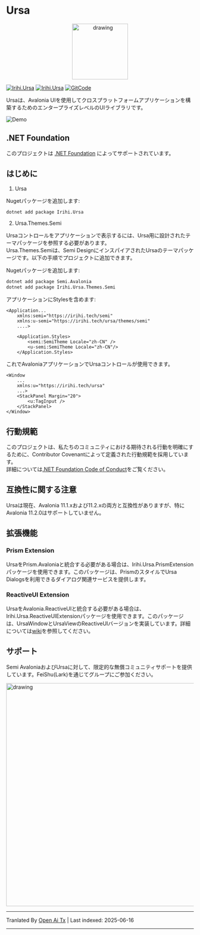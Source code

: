 # Ursa

<p align="center">
    <img src="https://raw.githubusercontent.com/irihitech/Ursa.Avalonia/main/assets/Ursa.svg" alt="drawing" width="150" />
</p>

[![Irihi.Ursa](https://img.shields.io/nuget/v/Irihi.Ursa.svg?color=red&style=flat-square)](https://www.nuget.org/packages/Irihi.Ursa/)
[![Irihi.Ursa](https://img.shields.io/nuget/dt/Irihi.Ursa.svg?style=flat-square)](https://www.nuget.org/packages/Irihi.Ursa/)
[![GitCode](https://gitcode.com/IRIHI_Technology/Ursa.Avalonia/star/badge.svg)](https://gitcode.com/IRIHI_Technology/Ursa.Avalonia)

Ursaは、Avalonia UIを使用してクロスプラットフォームアプリケーションを構築するためのエンタープライズレベルのUIライブラリです。

![Demo](https://raw.githubusercontent.com/irihitech/Ursa.Avalonia/main/assets/dark-demo.jpg)

## .NET Foundation

このプロジェクトは [.NET Foundation](https://dotnetfoundation.org) によってサポートされています。

## はじめに

1. Ursa

Nugetパッケージを追加します:
```bash
dotnet add package Irihi.Ursa
```

2. Ursa.Themes.Semi

Ursaコントロールをアプリケーションで表示するには、Ursa用に設計されたテーマパッケージを参照する必要があります。  
Ursa.Themes.Semiは、Semi DesignにインスパイアされたUrsaのテーマパッケージです。以下の手順でプロジェクトに追加できます。

Nugetパッケージを追加します:
```bash
dotnet add package Semi.Avalonia
dotnet add package Irihi.Ursa.Themes.Semi
```

アプリケーションにStylesを含めます:
```xaml
<Application...
    xmlns:semi="https://irihi.tech/semi"
    xmlns:u-semi="https://irihi.tech/ursa/themes/semi"
    ....>

    <Application.Styles>
        <semi:SemiTheme Locale="zh-CN" />
        <u-semi:SemiTheme Locale="zh-CN"/>
    </Application.Styles>
```

これでAvaloniaアプリケーションでUrsaコントロールが使用できます。
```xaml
<Window
    ...
    xmlns:u="https://irihi.tech/ursa"
    ...>
    <StackPanel Margin="20">
        <u:TagInput />
    </StackPanel>
</Window>
```

## 行動規範

このプロジェクトは、私たちのコミュニティにおける期待される行動を明確にするために、Contributor Covenantによって定義された行動規範を採用しています。  
詳細については[.NET Foundation Code of Conduct](https://dotnetfoundation.org/code-of-conduct)をご覧ください。

## 互換性に関する注意
Ursaは現在、Avalonia 11.1.xおよび11.2.xの両方と互換性がありますが、特にAvalonia 11.2.0はサポートしていません。

## 拡張機能

### Prism Extension
UrsaをPrism.Avaloniaと統合する必要がある場合は、Irihi.Ursa.PrismExtensionパッケージを使用できます。このパッケージは、PrismのスタイルでUrsa Dialogsを利用できるダイアログ関連サービスを提供します。

### ReactiveUI Extension
UrsaをAvalonia.ReactiveUIと統合する必要がある場合は、Irihi.Ursa.ReactiveUIExtensionパッケージを使用できます。このパッケージは、UrsaWindowとUrsaViewのReactiveUIバージョンを実装しています。詳細については[wiki](https://github.com/irihitech/Ursa.Avalonia/wiki/Ursa-ReactiveUI-extension)を参照してください。

## サポート

Semi AvaloniaおよびUrsaに対して、限定的な無償コミュニティサポートを提供しています。FeiShu(Lark)を通じてグループにご参加ください。

<p>
    <img src="https://raw.githubusercontent.com/irihitech/Ursa.Avalonia/main/assets/community-support.png" alt="drawing" width="600" />
</p>


---

Tranlated By [Open Ai Tx](https://github.com/OpenAiTx/OpenAiTx) | Last indexed: 2025-06-16

---